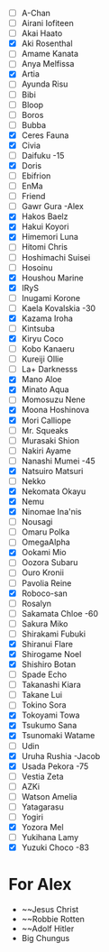 - [ ] A-Chan
- [ ] Airani Iofiteen
- [ ] Akai Haato
- [x] Aki Rosenthal
- [ ] Amame Kanata
- [ ] Anya Melfissa
- [x] Artia
- [ ] Ayunda Risu
- [ ] Bibi
- [ ] Bloop
- [ ] Boros
- [ ] Bubba
- [x] Ceres Fauna
- [x] Civia
- [ ] Daifuku
-15
- [x] Doris
- [ ] Ebifrion
- [ ] EnMa
- [ ] Friend
- [ ] Gawr Gura -Alex
- [x] Hakos Baelz
- [x] Hakui Koyori
- [x] Himemori Luna
- [ ] Hitomi Chris
- [ ] Hoshimachi Suisei
- [ ] Hosoinu
- [x] Houshou Marine
- [x] IRyS
- [ ] Inugami Korone
- [ ] Kaela Kovalskia
-30
- [x] Kazama Iroha
- [ ] Kintsuba
- [x] Kiryu Coco
- [ ] Kobo Kanaeru
- [ ] Kureiji Ollie
- [ ] La+ Darknesss
- [x] Mano Aloe
- [x] Minato Aqua
- [ ] Momosuzu Nene
- [x] Moona Hoshinova
- [x] Mori Calliope
- [ ] Mr. Squeaks
- [ ] Murasaki Shion
- [ ] Nakiri Ayame
- [ ] Nanashi Mumei
-45
- [x] Natsuiro Matsuri
- [ ] Nekko
- [x] Nekomata Okayu
- [x] Nemu
- [x] Ninomae Ina'nis
- [ ] Nousagi
- [ ] Omaru Polka
- [ ] OmegaAlpha
- [x] Ookami Mio
- [ ] Oozora Subaru
- [ ] Ouro Kronii
- [ ] Pavolia Reine
- [x] Roboco-san
- [ ] Rosalyn
- [ ] Sakamata Chloe
-60
- [ ] Sakura Miko
- [ ] Shirakami Fubuki
- [x] Shiranui Flare
- [x] Shirogame Noel
- [x] Shishiro Botan
- [ ] Spade Echo
- [ ] Takanashi Kiara
- [ ] Takane Lui
- [ ] Tokino Sora
- [x] Tokoyami Towa
- [x] Tsukumo Sana
- [x] Tsunomaki Watame
- [ ] Udin
- [x] Uruha Rushia -Jacob
- [x] Usada Pekora
-75
- [ ] Vestia Zeta
- [ ] AZKi
- [ ] Watson Amelia
- [ ] Yatagarasu
- [ ] Yogiri
- [x] Yozora Mel
- [ ] Yukihana Lamy
- [x] Yuzuki Choco
-83

# For Alex
- ~~Jesus Christ
- ~~Robbie Rotten
- ~~Adolf Hitler
- Big Chungus